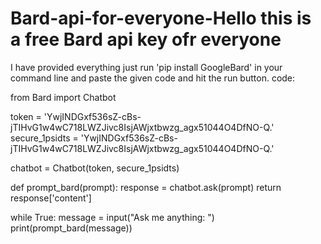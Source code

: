 # Bard-api-for-everyone-Hello this is a free Bard api key ofr everyone
I have provided everything
just run 'pip install GoogleBard' in your command line
and paste the given code and hit the run button.
code:



from Bard import Chatbot

token = 'YwjINDGxf536sZ-cBs-jTIHvG1w4wC718LWZJivc8IsjAWjxtbwzg_agx51044O4DfNO-Q.'
secure_1psidts = 'YwjINDGxf536sZ-cBs-jTIHvG1w4wC718LWZJivc8IsjAWjxtbwzg_agx51044O4DfNO-Q.'

chatbot = Chatbot(token, secure_1psidts)

def prompt_bard(prompt):
    response = chatbot.ask(prompt)
    return response['content']

while True:
    message = input("Ask me anything: ")
    print(prompt_bard(message))
